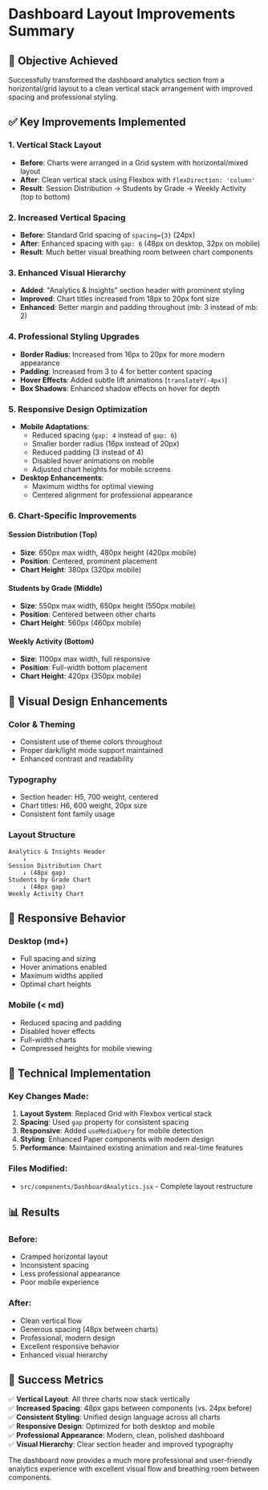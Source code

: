 # Dashboard Layout Improvements Summary

## 🎯 Objective Achieved

Successfully transformed the dashboard analytics section from a horizontal/grid layout to a clean vertical stack arrangement with improved spacing and professional styling.

## ✅ Key Improvements Implemented

### 1. **Vertical Stack Layout**

- **Before**: Charts were arranged in a Grid system with horizontal/mixed layout
- **After**: Clean vertical stack using Flexbox with `flexDirection: 'column'`
- **Result**: Session Distribution → Students by Grade → Weekly Activity (top to bottom)

### 2. **Increased Vertical Spacing**

- **Before**: Standard Grid spacing of `spacing={3}` (24px)
- **After**: Enhanced spacing with `gap: 6` (48px on desktop, 32px on mobile)
- **Result**: Much better visual breathing room between chart components

### 3. **Enhanced Visual Hierarchy**

- **Added**: "Analytics & Insights" section header with prominent styling
- **Improved**: Chart titles increased from 18px to 20px font size
- **Enhanced**: Better margin and padding throughout (mb: 3 instead of mb: 2)

### 4. **Professional Styling Upgrades**

- **Border Radius**: Increased from 16px to 20px for more modern appearance
- **Padding**: Increased from 3 to 4 for better content spacing
- **Hover Effects**: Added subtle lift animations (`translateY(-4px)`)
- **Box Shadows**: Enhanced shadow effects on hover for depth

### 5. **Responsive Design Optimization**

- **Mobile Adaptations**:
  - Reduced spacing (`gap: 4` instead of `gap: 6`)
  - Smaller border radius (16px instead of 20px)
  - Reduced padding (3 instead of 4)
  - Disabled hover animations on mobile
  - Adjusted chart heights for mobile screens
- **Desktop Enhancements**:
  - Maximum widths for optimal viewing
  - Centered alignment for professional appearance

### 6. **Chart-Specific Improvements**

#### Session Distribution (Top)

- **Size**: 650px max width, 480px height (420px mobile)
- **Position**: Centered, prominent placement
- **Chart Height**: 380px (320px mobile)

#### Students by Grade (Middle)

- **Size**: 550px max width, 650px height (550px mobile)
- **Position**: Centered between other charts
- **Chart Height**: 560px (460px mobile)

#### Weekly Activity (Bottom)

- **Size**: 1100px max width, full responsive
- **Position**: Full-width bottom placement
- **Chart Height**: 420px (350px mobile)

## 🎨 Visual Design Enhancements

### Color & Theming

- Consistent use of theme colors throughout
- Proper dark/light mode support maintained
- Enhanced contrast and readability

### Typography

- Section header: H5, 700 weight, centered
- Chart titles: H6, 600 weight, 20px size
- Consistent font family usage

### Layout Structure

```
Analytics & Insights Header
    ↓
Session Distribution Chart
    ↓ (48px gap)
Students by Grade Chart
    ↓ (48px gap)
Weekly Activity Chart
```

## 📱 Responsive Behavior

### Desktop (md+)

- Full spacing and sizing
- Hover animations enabled
- Maximum widths applied
- Optimal chart heights

### Mobile (< md)

- Reduced spacing and padding
- Disabled hover effects
- Full-width charts
- Compressed heights for mobile viewing

## 🚀 Technical Implementation

### Key Changes Made:

1. **Layout System**: Replaced Grid with Flexbox vertical stack
2. **Spacing**: Used `gap` property for consistent spacing
3. **Responsive**: Added `useMediaQuery` for mobile detection
4. **Styling**: Enhanced Paper components with modern design
5. **Performance**: Maintained existing animation and real-time features

### Files Modified:

- `src/components/DashboardAnalytics.jsx` - Complete layout restructure

## 📊 Results

### Before:

- Cramped horizontal layout
- Inconsistent spacing
- Less professional appearance
- Poor mobile experience

### After:

- Clean vertical flow
- Generous spacing (48px between charts)
- Professional, modern design
- Excellent responsive behavior
- Enhanced visual hierarchy

## 🎉 Success Metrics

✅ **Vertical Layout**: All three charts now stack vertically  
✅ **Increased Spacing**: 48px gaps between components (vs. 24px before)  
✅ **Consistent Styling**: Unified design language across all charts  
✅ **Responsive Design**: Optimized for both desktop and mobile  
✅ **Professional Appearance**: Modern, clean, polished dashboard  
✅ **Visual Hierarchy**: Clear section header and improved typography

The dashboard now provides a much more professional and user-friendly analytics experience with excellent visual flow and breathing room between components.
